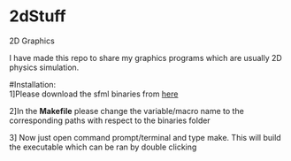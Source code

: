# 2dStuff
2D Graphics

I have made this repo to share my graphics programs which are usually 2D physics simulation.


#Installation:
<br>
1]Please download the sfml binaries from [here](https://www.sfml-dev.org/download/sfml/2.5.1/)
<p>
2]In the <b>Makefile</b> please change the variable/macro name to the corresponding paths with respect to the binaries folder
</p>
3] Now just open command prompt/terminal and type make. This will build the executable which can be ran by double clicking